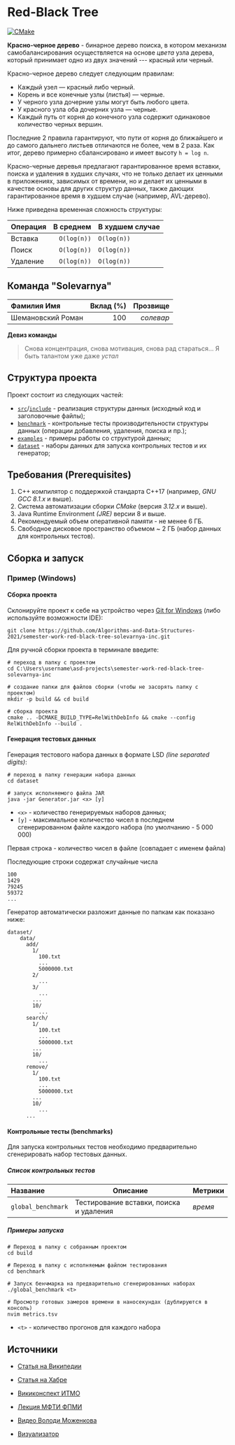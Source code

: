 # Red-Black Tree

[![CMake](https://github.com/beleavemebe/semester-work-red-black-tree-solevarnya-inc/actions/workflows/cmake.yml/badge.svg)](https://github.com/beleavemebe/semester-work-red-black-tree-solevarnya-inc/actions/workflows/cmake.yml)

**Красно-черное дерево** - бинарное дерево поиска, в котором механизм
самобалансирования осуществляется на основе _цвета_ узла дерева,
который принимает одно из двух значений --- красный или черный.

Красно-черное дерево следует следующим правилам:

- Каждый узел — красный либо черный.
- Корень и все конечные узлы (листья) — черные.
- У черного узла дочерние узлы могут быть любого цвета.
- У красного узла оба дочерних узла — черные.
- Каждый путь от корня до конечного узла содержит одинаковое количество черных
вершин.

Последние 2 правила гарантируют, что пути от корня до ближайшего и до самого дальнего
листьев отличаются не более, чем в 2 раза. Как итог, дерево примерно сбалансировано и
имеет высоту `h = log n`.

Красно-черные деревья предлагают гарантированное время вставки, поиска и удаления в
худших случаях, что не только делает их ценными в приложениях, зависимых от времени,
но и делает их ценными в качестве основы для других структур данных, также дающих 
гарантированное время в худшем случае (например, AVL-дерево).

Ниже приведена временная сложность структуры:

| Операция         |  В среднем  |  В худшем случае              |
| :---                |   ---:     |  ---                 |
| Вставка   | `O(log(n))`        |  `O(log(n))`             |
| Поиск   |   `O(log(n))`       |  `O(log(n))`          |
| Удаление   |     `O(log(n))`     |  `O(log(n))`            |

## Команда "Solevarnya"

| Фамилия Имя         | Вклад (%)  | Прозвище              |
| :---                |   ---:     |  ---:                 |
| Шемановский Роман   | 100        |  _солевар_            |

**Девиз команды**

> Снова концентрация, снова мотивация, снова рад стараться... Я быть талантом уже даже _устал_

## Структура проекта

Проект состоит из следующих частей:

- [`src`](src)/[`include`](include) - реализация структуры данных (исходный код и заголовочные файлы);
- [`benchmark`](benchmark) - контрольные тесты производительности структуры данных (операции добавления, удаления,
  поиска и пр.);
- [`examples`](examples) - примеры работы со структурой данных;
- [`dataset`](dataset) - наборы данных для запуска контрольных тестов и их генератор;

## Требования (Prerequisites)

1. С++ компилятор c поддержкой стандарта C++17 (например, _GNU GCC 8.1.x_ и выше).
2. Система автоматизации сборки _CMake_ (версия _3.12.x_ и выше).
3. Java Runtime Environment _(JRE)_ версии 8 и выше.
4. Рекомендуемый объем оперативной памяти - не менее 6 ГБ.
5. Свободное дисковое пространство объемом ~ 2 ГБ (набор данных для контрольных тестов).

## Сборка и запуск

### Пример (Windows)

#### Сборка проекта

Склонируйте проект к себе на устройство через [Git for Windows](https://gitforwindows.org/) 
(либо используйте возможности IDE):

```shell
git clone https://github.com/Algorithms-and-Data-Structures-2021/semester-work-red-black-tree-solevarnya-inc.git
```

Для ручной сборки проекта в терминале введите:

```shell
# переход в папку с проектом
cd C:\Users\username\asd-projects\semester-work-red-black-tree-solevarnya-inc

# создание папки для файлов сборки (чтобы не засорять папку с проектом) 
mkdir -p build && cd build 

# сборка проекта
cmake .. -DCMAKE_BUILD_TYPE=RelWithDebInfo && cmake --config RelWithDebInfo --build . 
```

#### Генерация тестовых данных

Генерация тестового набора данных в формате LSD _(line separated digits)_:

```shell
# переход в папку генерации набора данных
cd dataset

# запуск исполняемого файла JAR
java -jar Generator.jar <x> [y]
```

- `<x>` - количество генерируемых наборов данных;
- `[y]` - максимальное количество чисел в последнем сгенерированном файле каждого набора 
  (по умолчанию - 5 000 000)

Первая строка - количество чисел в файле (совпадает с именем файла)

Последующие строки содержат случайные числа

```csv
100
1429
79245
59372
...
```

Генератор автоматически разложит данные по папкам как показано ниже:

```shell
dataset/
    data/
      add/
        1/
          100.txt
          ...
          5000000.txt
        2/ 
          ...
        3/ 
          ...
        ...
        10/ 
          ...
      search/
        1/
          100.txt
          ...
          5000000.txt
        ...
        10/ 
          ...
      remove/
        1/
          100.txt
          ...
          5000000.txt
        ...
        10/ 
          ...  
      ...
```

#### Контрольные тесты (benchmarks)

Для запуска контрольных тестов необходимо предварительно сгенерировать набор тестовых данных.

##### Список контрольных тестов

| Название                  | Описание                                | Метрики         |
| :---                      | ---                                     | :---            |
| `global_benchmark`        | Тестирование вставки, поиска и удаления | _время_         |

##### Примеры запуска

```shell
# Переход в папку с собранным проектом
cd build

# Переход в папку с исполняемым файлом тестирования 
cd benchmark

# Запуск бенчмарка на предварительно сгенерированных наборах
./global_benchmark <t>

# Просмотр готовых замеров времени в наносекундах (дублируются в консоль)
nvim metrics.tsv
```

- `<t>` - количество прогонов для каждого набора

## Источники

- [Статья на Википедии](https://en.wikipedia.org/wiki/Red%E2%80%93black_tree)

- [Статья на Хабре](https://habr.com/ru/post/330644)

- [Викиконспект ИТМО](https://neerc.ifmo.ru/wiki/index.php?title=%D0%9A%D1%80%D0%B0%D1%81%D0%BD%D0%BE-%D1%87%D0%B5%D1%80%D0%BD%D0%BE%D0%B5_%D0%B4%D0%B5%D1%80%D0%B5%D0%B2%D0%BE)

- [Лекция МФТИ ФПМИ](https://www.youtube.com/watch?v=RnQYXltlkrI)

- [Видео Володи Моженкова](https://www.youtube.com/watch?v=n7Y2karbxF4)

- [Визуализатор](https://www.cs.usfca.edu/~galles/visualization/RedBlack.html)
